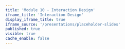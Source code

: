```yaml
---
title: 'Module 10 - Interaction Design'
iframe_title: 'Interaction Design'
display_iframe_title: true
iframe_source: '/presentations/placeholder-slides'
published: true
visible: true
cache_enable: false
---
```

